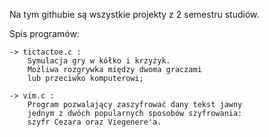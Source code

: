 Na tym githubie są wszystkie projekty z 2 semestru studiów.

Spis programów:

	-> tictactoe.c :
		Symulacja gry w kółko i krzyżyk. 
		Możliwa rozgrywka między dwoma graczami
		lub przeciwko komputerowi;
	
	-> vim.c :
		Program pozwalający zaszyfrować dany tekst jawny
		jednym z dwóch popularnych sposobów szyfrowania:
		szyfr Cezara oraz Viegenere'a.

